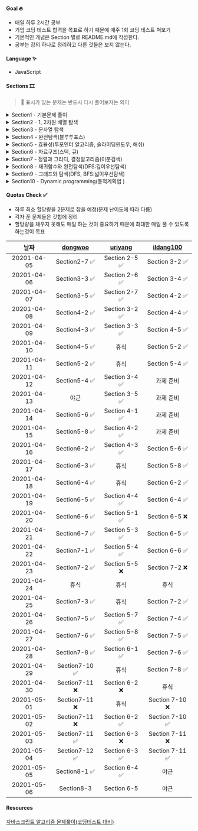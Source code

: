 #### Goal 🔥

- 매일 하루 2시간 공부
- 기업 코딩 테스트 합격을 목표로 하기 때문에 매주 1회 코딩 테스트 쳐보기
- 기본적인 개념은 Section 별로 README.md에 작성한다.
- 공부는 강의 하나로 정리하고 다른 것들은 보지 않는다.

#### Language ✨

- JavaScript

#### Sections 🎞

> 💊 표시가 있는 문제는 반드시 다시 풀어보자는 의미

<details>
<summary>
Section1 - 기본문제 풀이
</summary>

- [x] 1. 세 수 중 최솟값
- [x] 2. 삼각형 판별하기
- [x] 3. 연필개수
- [x] 4. 1부터 N까지의 합
- [x] 5. 최솟값 구하기
- [ ] [보충] 내장함수로 최솟값, 최댓값 구하기
- [x] 6. 홀수
- [x] 7. 10부제
- [x] 8. 일곱난쟁이
- [x] 9. A를 #으로
- [x] 10. 문자 찾기
- [x] 11. 대문자 찾기
- [x] 12. 대문자로 통일
- [x] 13. 대소문자변환
- [x] 14. 가장 긴 문자열
- [x] 15. 가운데 문자 출력(substring, substr(얘는 쓰면 안됨))
- [x] 16. 중복문자제거(indexOf)
- [x] 17. 중복단어제거

</details>

<details>
<summary>
Section2 - 1, 2차원 배열 탐색
</summary>

- [x] 1. 큰 수 출력하기
- [x] 2. 보이는 학생
- [x] 3. 가위바위보
- [x] 4. 점수 계산
- [x] 5. 등수구하기
- [x] 6. 격자판 최대합
- [x] 7. 봉우리

</details>

<details>
<summary>
Section3 - 문자열 탐색
</summary>

- [x] 1. 회문문자열
- [x] 2. 유효한 팰린드롬
- [x] 3. 숫자만 추출
- [x] 4. 가장 짧은 문자거리
- [x] 5. 문자열 압축

</details>

<details>
<summary>
Section4 - 완전탐색(블루투포스)
</summary>

- [x] 1. 자릿수의 합
- [x] 2. 뒤집은 소수 💊
- [x] 3. 멘토링 💊
- [x] 4. 졸업선물 💊
- [x] 5. K번째 큰 수

</details>

<details>
<summary>
Section5 - 효율성(투포인터 알고리즘, 슬라이딩윈도우, 해쉬)
</summary>

- [x] 1. 두 배열 합치기
- [x] 2. 공통원소 구하기
- [x] 3. 연속 부분수열 1 💊
- [x] 4. 연속 부분수열 2 💊
- [x] 5. 최대 매출
- [x] 6. 학급 회장(해쉬) 💊
- [x] 7. 아나그램(해쉬)
- [x] 8. 모든 아나그램 찾기(해쉬, 투포인터, 슬라이딩 윈도우) 💊

</details>

<details>
<summary>
Section6 - 자료구조(스택, 큐)
</summary>

- [x] 1. 올바른 괄호 💊
- [x] 2. 괄호문자제거 💊
- [x] 3. 크레인 인형뽑기(카카오 기출) 💊
- [x] 4. 후위식 연산(postfix)
- [x] 5. 쇠막대기 💊
- [x] 6. 공주 구하기 💊
- [x] 7. 교육과정 설계

</details>

<details>
<summary>
Section7 - 정렬과 그리디, 결정알고리즘(이분검색)
</summary>

- [x] 1. 선택 정렬
- [x] 2. 버블 정렬
- [x] 3. 구글 인터뷰(Special Sort)
- [x] 4. 삽입 정렬
- [x] 5. Least Recently Used(카카오 캐시 문제 변형) 💊
- [x] 6. 장난꾸러기 현수
- [x] 7. 좌표 정렬
- [x] 8. 회의실 배정
- [x] 9. 결혼식
- [x] 10. 이분검색
- [x] 11. 뮤직비디오(결정 알고리즘)
- [x] 12. 마구간 정하기

</details>

<details>
<summary>
Section8 - 재귀함수와 완전탐색(DFS:깊이우선탐색)
</summary>

- [x] 1. 재귀 함수
- [ ] 2. 이진수 출력(재귀)
- [ ] 3. 이진트리순회
  </details>

<details>
<summary>
Section9 - 그래프와 탐색(DFS, BFS:넓이우선탐색)
</summary>
</details>

<details>
<summary>
Section10 - Dynamic programming(동적계획법 )
</summary>
</details>

#### Quotas Check ✅

- 하루 최소 할당량을 2문제로 잡을 예정(문제 난이도에 따라 다름)
- 각자 푼 문제들은 깃헙에 정리
- 할당량을 채우지 못해도 매일 하는 것이 중요하기 때문에 최대한 매일 풀 수 있도록 하는것이 목표

|    날짜     | [dongwoo](./README.md) | [uriyang](https://github.com/uriyang/Algorithm) | [ildang100](https://github.com/ildang100/team_study_algorithm) |
| :---------: | :--------------------: | :---------------------------------------------: | :------------------------------------------------------------: |
| 20201-04-05 |     Section2-7 ✅      |                 Section 2-5 ✅                  |                         Section 3-2 ✅                         |
| 20201-04-06 |     Section3-3 ✅      |                 Section 2-6 ✅                  |                         Section 3-4 ✅                         |
| 20201-04-07 |     Section3-5 ✅      |                 Section 2-7 ✅                  |                         Section 4-2 ✅                         |
| 20201-04-08 |     Section4-2 ✅      |                 Section 3-2 ✅                  |                         Section 4-4 ✅                         |
| 20201-04-09 |     Section4-3 ✅      |                 Section 3-3 ✅                  |                         Section 4-5 ✅                         |
| 20201-04-10 |     Section4-5 ✅      |                      휴식                       |                         Section 5-2 ✅                         |
| 20201-04-11 |     Section5-2 ✅      |                      휴식                       |                         Section 5-4 ✅                         |
| 20201-04-12 |     Section5-4 ✅      |                 Section 3-4 ✅                  |                           과제 준비                            |
| 20201-04-13 |          야근          |                 Section 3-5 ✅                  |                           과제 준비                            |
| 20201-04-14 |     Section5-6 ✅      |                 Section 4-1 ✅                  |                           과제 준비                            |
| 20201-04-15 |     Section5-8 ✅      |                 Section 4-2 ✅                  |                           과제 준비                            |
| 20201-04-16 |     Section6-2 ✅      |                 Section 4-3 ✅                  |                         Section 5-6 ✅                         |
| 20201-04-17 |     Section6-3 ✅      |                      휴식                       |                         Section 5-8 ✅                         |
| 20201-04-18 |     Section6-4 ✅      |                      휴식                       |                         Section 6-2 ✅                         |
| 20201-04-19 |     Section6-5 ✅      |                 Section 4-4 ✅                  |                         Section 6-4 ✅                         |
| 20201-04-20 |     Section6-6 ✅      |                 Section 5-1 ✅                  |                         Section 6-5 ❌                         |
| 20201-04-21 |     Section6-7 ✅      |                 Section 5-3 ✅                  |                         Section 6-5 ✅                         |
| 20201-04-22 |     Section7-1 ✅      |                 Section 5-4 ✅                  |                         Section 6-6 ✅                         |
| 20201-04-23 |     Section7-2 ✅      |                 Section 5-5 ❌                  |                         Section 7-2 ❌                         |
| 20201-04-24 |          휴식          |                      휴식                       |                              휴식                              |
| 20201-04-25 |     Section7-3 ✅      |                      휴식                       |                         Section 7-2 ✅                         |
| 20201-04-26 |     Section7-5 ✅      |                 Section 5-7 ✅                  |                         Section 7-4 ✅                         |
| 20201-04-27 |     Section7-6 ✅      |                 Section 5-8 ✅                  |                         Section 7-5 ✅                         |
| 20201-04-28 |     Section7-8 ✅      |                 Section 6-1 ✅                  |                         Section 7-6 ✅                         |
| 20201-04-29 |     Section7-10 ✅     |                      휴식                       |                         Section 7-8 ✅                         |
| 20201-04-30 |     Section7-11 ❌     |                 Section 6-2 ❌                  |                              휴식                              |
| 20201-05-01 |     Section7-11 ❌     |                      휴식                       |                        Section 7-10 ❌                         |
| 20201-05-02 |     Section7-11 ❌     |                 Section 6-2 ✅                  |                        Section 7-10 ✅                         |
| 20201-05-03 |     Section7-11 ✅     |                 Section 6-3 ❌                  |                        Section 7-11 ❌                         |
| 20201-05-04 |     Section7-12 ✅     |                 Section 6-3 ✅                  |                        Section 7-11 ✅                         |
| 20201-05-05 |     Section8-1 ✅      |                 Section 6-4 ✅                  |                              야근                              |
| 20201-05-06 |       Section8-3       |                   Section 6-5                   |                              야근                              |

#### Resources

[자바스크립트 알고리즘 문제풀이(코딩테스트 대비)](https://www.inflearn.com/course/%EC%9E%90%EB%B0%94%EC%8A%A4%ED%81%AC%EB%A6%BD%ED%8A%B8-%EC%95%8C%EA%B3%A0%EB%A6%AC%EC%A6%98-%EB%AC%B8%EC%A0%9C%ED%92%80%EC%9D%B4/dashboard)
